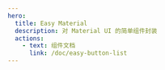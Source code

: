 ```yaml
---
hero:
  title: Easy Material
  description: 对 Material UI 的简单组件封装
  actions:
    - text: 组件文档
      link: /doc/easy-button-list
---
```

